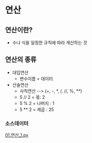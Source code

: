 # 연산

## 연산이란?
- 수나 식을 일정한 규칙에 따라 계산하는 것
## 연산의 종류
- 대입연산
    - 변수이름 = 데이터
- 산술연산
    - 사칙연산 --> (+, -, *, /, //, %, **)
    - 5 // 2 = 몫: 2
    - 5 % 2 = 나머지 : 1
    - 5 ** 2 = 제곱 : 25

### 소스데이터
[01.연산_1.py](../code/01.%EC%97%B0%EC%82%B0_1.py)